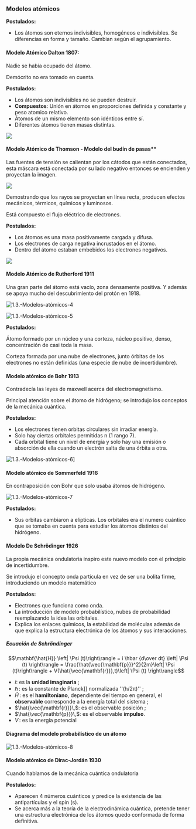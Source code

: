 ### Modelos atómicos

**Postulados:**

- Los átomos son eternos indivisibles, homogéneos e indivisibles. Se diferencias en forma y tamaño. Cambian según el agrupamiento.

#### Modelo Atómico Dalton 1807:

Nadie se había ocupado del átomo.

Demócrito no era tomado en cuenta.

**Postulados:**

- Los átomos son indivisibles no se pueden destruir.
- **Compuestos**: Unión en átomos en proporciones definida y constante y peso atomico relativo.
- Átomos de un mismo elemento son idénticos entre sí.
- Diferentes átomos tienen masas distintas.

![](Attachments/1.3.-Modelos-atómicos-1.jpeg)

#### Modelo Atómico de Thomson - Modelo del budín de pasas**

Las fuentes de tensión se calientan por los cátodos que están conectados, esta máscara está conectada por su lado negativo entonces se encienden y proyectan la imagen.

![](Attachments/1.3.-Modelos-atómicos-2.jpeg)

Demostrando que los rayos se proyectan en línea recta, producen efectos mecánicos, térmicos, químicos y luminosos.

Está compuesto el flujo eléctrico de electrones.

**Postulados:**

- Los átomos es una masa positivamente cargada y difusa.
- Los electrones de carga negativa incrustados en el átomo.
- Dentro del átomo estaban embebidos los electrones negativos.

![](Attachments/1.3.-Modelos-atómicos-3.jpeg)

#### Modelo Atómico de Rutherford 1911

Una gran parte del átomo está vacío, zona densamente positiva. Y además se apoya mucho del descubrimiento del protón en 1918.

![1.3.-Modelos-atómicos-4](Attachments/1.3.-Modelos-atómicos-4.png)

![1.3.-Modelos-atómicos-5](Attachments/1.3.-Modelos-atómicos-5.png)

**Postulados:**

Átomo formado por un núcleo y una corteza, núcleo positivo, denso, concentración de casi toda la masa.

Corteza formada por una nube de electrones, junto órbitas de los electrones no están definidas (una especie de nube de incertidumbre).

#### Modelo atómico de Bohr 1913

Contradecía las leyes de maxwell acerca del electromagnetismo.

Principal atención sobre el átomo de hidrógeno; se introdujo los conceptos de la mecánica cuántica.

**Postulados:**

- Los electrones tienen orbitas circulares sin irradiar energía.
- Solo hay ciertas orbitales permitidas n (1 rango 7).
- Cada orbital tiene un nivel de energía y solo hay una emisión o absorción de ella cuando un electrón salta de una órbita a otra.

![1.3.-Modelos-atómicos-6](Attachments/1.3.-Modelos-atómicos-6.png)]

#### Modelo atómico de Sommerfeld 1916

En contraposición con Bohr que solo usaba átomos de hidrógeno.

![1.3.-Modelos-atómicos-7](Attachments/1.3.-Modelos-atómicos-7.png)

**Postulados:**

- Sus orbitas cambiaron a elípticas. Los orbitales era el numero cuántico que se tomaba en cuenta para estudiar los átomos distintos del hidrógeno.

#### Modelo De Schrödinger 1926

La propia mecánica ondulatoria inspiro este nuevo modelo con el principio de incertidumbre.

Se introdujo el concepto onda partícula en vez de ser una bolita firme, introduciendo un modelo matemático

**Postulados:**

- Electrones que funciona como onda.
- La introducción de modelo probabilístico, nubes de probabilidad reemplazando la idea las orbitales.
- Explica los enlaces químicos, la estabilidad de moléculas además de que explica la estructura electrónica de los átomos y sus interacciones.

##### Ecuación de Schröndinger

$$\mathbf{\hat{H}} \left| \Psi (t)\right\rangle = i \hbar {d\over dt} \left| \Psi (t) \right\rangle =  \frac{\hat{\vec{\mathbf{p}}}^2}{2m}\left| \Psi (t)\right\rangle + V(\hat{\vec{\mathbf{r}}},t)\left| \Psi (t) \right\rangle$$

* $i$: es la **unidad imaginaria** ;
* $\hbar\,$: es la constante de Planck]] normalizada ''(h/2π)'' ;
* $\hat{H}\,$: es el **hamiltoniano**, dependiente del tiempo en general, el **observable** corresponde a la energía total del sistema ;
* $\hat{\vec{\mathbf{r}}}\,$: es el observable posición ;
* $\hat{\vec{\mathbf{p}}}\,$: es el observable **impulso**.
* $V\,$: es la energía potencial

#### Diagrama del modelo probabilístico de un átomo

![1.3.-Modelos-atómicos-8](Attachments/1.3.-Modelos-atómicos-8.png)

#### Modelo atómico de Dirac-Jordán 1930

Cuando hablamos de la mecánica cuántica ondulatoria

**Postulados:**

- Aparecen 4 números cuánticos y predice la existencia de las antipartículas y el spin (s).
- Se acerca más a la teoría de la electrodinámica cuántica, pretende tener una estructura electrónica de los átomos quedo conformada de forma definitiva.